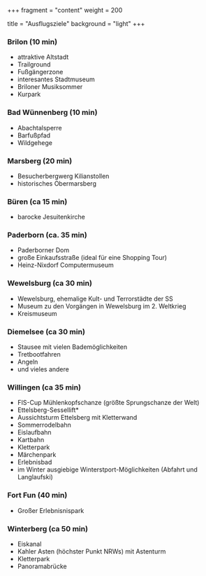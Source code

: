 +++
fragment = "content"
weight = 200

title = "Ausflugsziele"
background = "light"
+++

### Brilon (10 min)
* attraktive Altstadt
* Trailground
* Fußgängerzone
* interesantes Stadtmuseum
* Briloner Musiksommer
* Kurpark
### Bad Wünnenberg (10 min)
* Abachtalsperre
* Barfußpfad
* Wildgehege
### Marsberg (20 min)
* Besucherbergwerg Kilianstollen
* historisches Obermarsberg
### Büren (ca 15 min)
* barocke Jesuitenkirche

### Paderborn (ca. 35 min)
* Paderborner Dom
* große Einkaufsstraße (ideal für eine Shopping Tour)
* Heinz-Nixdorf Computermuseum
### Wewelsburg (ca 30 min)
* Wewelsburg, ehemalige Kult- und Terrorstädte der SS
* Museum zu den Vorgängen in Wewelsburg im 2. Weltkrieg
* Kreismuseum
### Diemelsee (ca 30 min)
* Stausee mit vielen Bademöglichkeiten
* Tretbootfahren
* Angeln
* und vieles andere
### Willingen (ca 35 min)
* FIS-Cup Mühlenkopfschanze (größte Sprungschanze der Welt)
* Ettelsberg-Sessellift* 
* Aussichtsturm Ettelsberg mit Kletterwand
* Sommerrodelbahn
* Eislaufbahn
* Kartbahn
* Kletterpark
* Märchenpark
* Erlebnisbad
* im Winter ausgiebige Winterstport-Möglichkeiten (Abfahrt und Langlaufski)
### Fort Fun (40 min)
* Großer Erlebnisnispark
### Winterberg (ca 50 min)
* Eiskanal
* Kahler Asten (höchster Punkt NRWs) mit Astenturm
* Kletterpark
* Panoramabrücke
